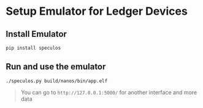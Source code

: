 # Setup Emulator for Ledger Devices

## Install Emulator

```console
pip install speculos
```

## Run and use the emulator

```shell
./speculos.py build/nanos/bin/app.elf
```

> You can go to `http://127.0.0.1:5000/` for another interface and more data
